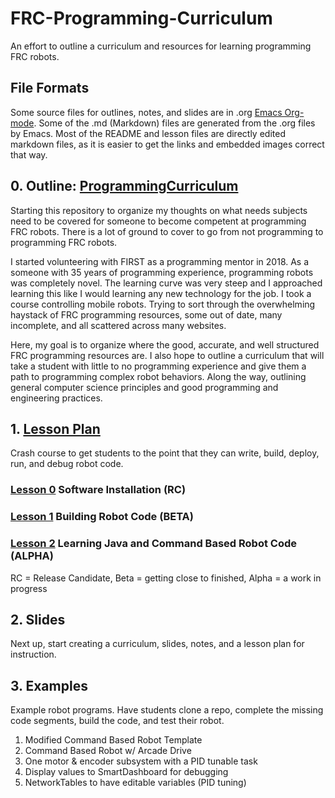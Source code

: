 # FRC-Programming-Curriculum
An effort to outline a curriculum and resources for learning programming FRC robots.

## File Formats

Some source files for outlines, notes, and slides are in
.org [Emacs Org-mode](https://orgmode.org/). Some of the .md
(Markdown) files are generated from the .org files by Emacs. Most of
the README and lesson files are directly edited markdown files, as it
is easier to get the links and embedded images correct that way.


## 0. Outline: [ProgrammingCurriculum](ProgrammingCurriculum.md)

Starting this repository to organize my thoughts on what needs subjects need to be covered for someone to become competent at programming FRC robots. There is a lot of ground to cover to go from not programming to programming FRC robots. 

I started volunteering with FIRST as a programming mentor in 2018. As a someone with 35 years of programming experience, programming robots was completely novel.  The learning curve was very steep and I approached learning this like I would learning any new technology for the job. I took a course controlling mobile robots. Trying to sort through the overwhelming haystack of FRC programming resources, some out of date, many incomplete, and all scattered across many websites.

Here, my goal is to organize where the good, accurate, and well structured FRC programming resources are. I also hope to outline a curriculum that will take a student with little to no programming experience and give them a path to programming complex robot behaviors. Along the way, outlining general computer science principles and good programming and engineering practices. 


## 1. [Lesson Plan](LessonPlan.md)

Crash course to get students to the point that they can write, build, deploy, run, and debug robot code. 

### [Lesson 0](Lessons/00-Lesson.md) Software Installation (RC)
### [Lesson 1](Lessons/01-Lesson.md) Building Robot Code (BETA)
### [Lesson 2](Lessons/02-Lesson.md) Learning Java and Command Based Robot Code (ALPHA)

RC = Release Candidate, Beta = getting close to finished, Alpha = a work in progress

## 2. Slides

Next up, start creating a curriculum, slides, notes, and a lesson plan for instruction.

## 3. Examples

Example robot programs. Have students clone a repo, complete the missing code segments, build the code, and test their robot. 

1. Modified Command Based Robot Template
2. Command Based Robot w/ Arcade Drive
3. One motor & encoder subsystem with a PID tunable task
4. Display values to SmartDashboard for debugging
5. NetworkTables to have editable variables (PID tuning)
